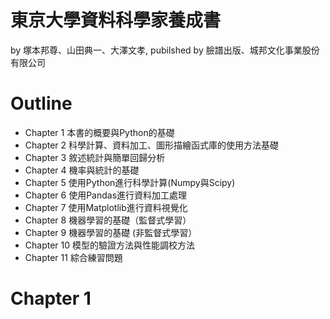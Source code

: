 # 東京大學資料科學家養成書
by 塚本邦尊、山田典一、大澤文孝, pubilshed by 臉譜出版、城邦文化事業股份有限公司

# Outline
- Chapter 1 本書的概要與Python的基礎
- Chapter 2 科學計算、資料加工、圖形描繪函式庫的使用方法基礎
- Chapter 3 敘述統計與簡單回歸分析
- Chapter 4 機率與統計的基礎
- Chapter 5 使用Python進行科學計算(Numpy與Scipy)
- Chapter 6 使用Pandas進行資料加工處理
- Chapter 7 使用Matplotlib進行資料視覺化
- Chapter 8 機器學習的基礎（監督式學習）
- Chapter 9 機器學習的基礎 (非監督式學習）
- Chapter 10 模型的驗證方法與性能調校方法
- Chapter 11 綜合練習問題

# Chapter 1
